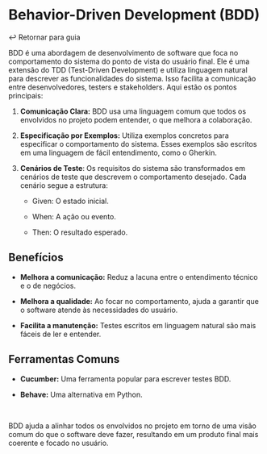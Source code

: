 # Behavior-Driven Development (BDD)

↩️ Retornar para guia

BDD é uma abordagem de desenvolvimento de software que foca no comportamento do sistema do ponto de vista do usuário final. Ele é uma extensão do TDD (Test-Driven Development) e utiliza linguagem natural para descrever as funcionalidades do sistema. Isso facilita a comunicação entre desenvolvedores, testers e stakeholders. Aqui estão os pontos principais:

1. **Comunicação Clara:** BDD usa uma linguagem comum que todos os envolvidos no projeto podem entender, o que melhora a colaboração.

2. **Especificação por Exemplos:** Utiliza exemplos concretos para especificar o comportamento do sistema. Esses exemplos são escritos em uma linguagem de fácil entendimento, como o Gherkin.

3. **Cenários de Teste**: Os requisitos do sistema são transformados em cenários de teste que descrevem o comportamento desejado. Cada cenário segue a estrutura:

    * Given: O estado inicial.

    * When: A ação ou evento.

    * Then: O resultado esperado.

## Benefícios

* **Melhora a comunicação:** Reduz a lacuna entre o entendimento técnico e o de negócios.

* **Melhora a qualidade:** Ao focar no comportamento, ajuda a garantir que o software atende às necessidades do usuário.

* **Facilita a manutenção:** Testes escritos em linguagem natural são mais fáceis de ler e entender.

## Ferramentas Comuns
* **Cucumber:** Uma ferramenta popular para escrever testes BDD.

* **Behave:** Uma alternativa em Python.

<br>

BDD ajuda a alinhar todos os envolvidos no projeto em torno de uma visão comum do que o software deve fazer, resultando em um produto final mais coerente e focado no usuário.